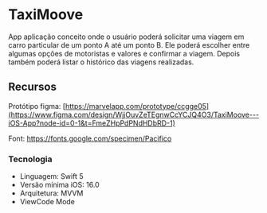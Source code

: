 # TaxiMoove

App aplicação conceito onde o usuário poderá solicitar uma viagem em carro particular de um ponto A até um ponto B.
Ele poderá escolher entre algumas opções de motoristas e valores e confirmar a viagem. Depois também poderá listar o histórico das viagens realizadas.

## Recursos
Protótipo figma: [https://marvelapp.com/prototype/ccgge05](https://www.figma.com/design/WjjOuvZeTEgnwCcYCJQ4O3/TaxiMoove---iOS-App?node-id=0-1&t=FmeZHpPdPNdHDbRD-1)

Font: https://fonts.google.com/specimen/Pacifico

### Tecnologia
* Linguagem: Swift 5
* Versão mínima iOS: 16.0
* Arquitetura: MVVM
* ViewCode Mode
